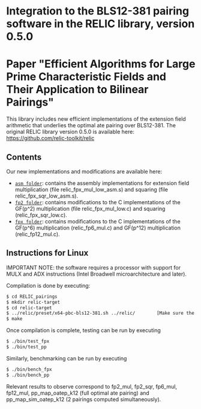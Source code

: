 # Integration to the BLS12-381 pairing software in the RELIC library, version 0.5.0
# Paper "Efficient Algorithms for Large Prime Characteristic Fields and Their Application to Bilinear Pairings"

This library includes new efficient implementations of the extension field arithmetic that underlies the optimal ate pairing over BLS12-381. 
The original RELIC library version 0.5.0 is available here: https://github.com/relic-toolkit/relic


## Contents

Our new implementations and modifications are available here:

* [`asm folder`](RELIC_pairings/relic/src/low/x64-asm-382/): contains the assembly implementations for extension field multiplication
(file relic_fpx_mul_low_asm.s) and squaring (file relic_fpx_sqr_low_asm.s).
* [`fp2 folder`](RELIC_pairings/relic/src/low/easy/): contains modifications to the C implementations of the GF(p^2) multiplication
(file relic_fpx_mul_low.c) and squaring (relic_fpx_sqr_low.c).
* [`fpx folder`](RELIC_pairings/relic/src/fpx/): contains modifications to the C implementations of the GF(p^6) multiplication
(relic_fp6_mul.c) and GF(p^12) multiplication (relic_fp12_mul.c).


## Instructions for Linux

IMPORTANT NOTE: the software requires a processor with support for MULX and ADX instructions (Intel Broadwell microarchitecture and later).

Compilation is done by executing:

```sh
$ cd RELIC_pairings
$ mkdir relic-target
$ cd relic-target
$ ../relic/preset/x64-pbc-bls12-381.sh ../relic/        [Make sure the .sh file has permission as executable]
$ make
```

Once compilation is complete, testing can be run by executing 

```sh
$ ./bin/test_fpx
$ ./bin/test_pp
```

Similarly, benchmarking can be run by executing 

```sh
$ ./bin/bench_fpx
$ ./bin/bench_pp
```

Relevant results to observe correspond to fp2_mul, fp2_sqr, fp6_mul, fp12_mul, pp_map_oatep_k12 (full optimal ate pairing) and
pp_map_sim_oatep_k12 (2 pairings computed simultaneously).
